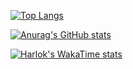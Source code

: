 [![Top Langs](https://github-readme-stats.vercel.app/api/top-langs/?username=allhaillesha)](https://github.com/allhaillesha/github-readme-stats)

[![Anurag's GitHub stats](https://github-readme-stats.vercel.app/api?username=allhaillesha)](https://github.com/allhaillesha/github-readme-stats)

[![Harlok's WakaTime stats](https://github-readme-stats.vercel.app/api/wakatime?username=AllHailLesha)](https://github.com/AllHailLesha/github-readme-stats)
